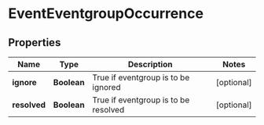
# EventEventgroupOccurrence

## Properties
Name | Type | Description | Notes
------------ | ------------- | ------------- | -------------
**ignore** | **Boolean** | True if eventgroup is to be ignored |  [optional]
**resolved** | **Boolean** | True if eventgroup is to be resolved |  [optional]



